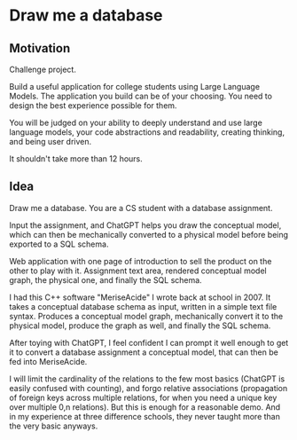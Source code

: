 # Draw me a database

## Motivation

Challenge project.

Build a useful application for college students using Large Language Models.
The application you build can be of your choosing.
You need to design the best experience possible for them.

You will be judged on your ability to deeply understand and use large language
models, your code abstractions and readability, creating thinking, and being
user driven.

It shouldn't take more than 12 hours.

## Idea

Draw me a database. You are a CS student with a database assignment.

Input the assignment, and ChatGPT helps you draw the conceptual model, which can
then be mechanically converted to a physical model before being exported to a
SQL schema.

Web application with one page of introduction to sell the product on the other
to play with it. Assignment text area, rendered conceptual model graph, the
physical one, and finally the SQL schema.

I had this C++ software "MeriseAcide" I wrote back at school in 2007. It takes a
conceptual database schema as input, written in a simple text file syntax.
Produces a conceptual model graph, mechanically convert it to the physical
model, produce the graph as well, and finally the SQL schema.

After toying with ChatGPT, I feel confident I can prompt it well enough to get
it to convert a database assignment a conceptual model, that can then be fed
into MeriseAcide.

I will limit the cardinality of the relations to the few most basics (ChatGPT is
easily confused with counting), and forgo relative associations (propagation of
foreign keys across multiple relations, for when you need a unique key over
multiple 0,n relations). But this is enough for a reasonable demo. And in my
experience at three difference schools, they never taught more than the very
basic anyways.
